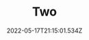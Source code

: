---
layout: artwork.njk
title: Two
description: "\"Two\" is part of a series called \"Letters for Migrating Birds\". 2022"
date: 2022-05-17T21:15:01.534Z
media: Pencil Crayon
canvas: 100% Cotton Paper
size: 9"x12"
sale: false
price: 100
image: /static/img/artwork/two-site.jpg
homeImage: /static/img/artwork/two-home.jpg
orientation: landscape
---